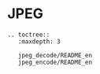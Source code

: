 # JPEG

```{eval-rst}
.. toctree::
   :maxdepth: 3

   jpeg_decode/README_en
   jpeg_encode/README_en

```
